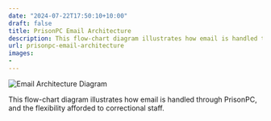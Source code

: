 ```yaml
---
date: "2024-07-22T17:50:10+10:00"
draft: false
title: PrisonPC Email Architecture
description: This flow-chart diagram illustrates how email is handled through PrisonPC, and the flexibility afforded to correctional staff.
url: prisonpc-email-architecture
images:
-
---
```


![Email Architecture Diagram](../prisonpc_email_architecture_diagram.png)

This flow-chart diagram illustrates how email is handled through PrisonPC, and the flexibility afforded to correctional staff.
